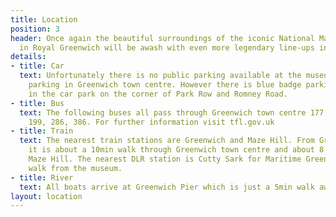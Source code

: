 ```yaml
---
title: Location
position: 3
header: Once again the beautiful surroundings of the iconic National Maritime Museum
  in Royal Greenwich will be awash with even more legendary line-ups in the Big Top.
details:
- title: Car
  text: Unfortunately there is no public parking available at the museum and limited
    parking in Greenwich town centre. However there is blue badge parking area available
    in the car park on the corner of Park Row and Romney Road.
- title: Bus
  text: The following buses all pass through Greenwich town centre 177, 180, 188,
    199, 286, 386. For further information visit tfl.gov.uk
- title: Train
  text: The nearest train stations are Greenwich and Maze Hill. From Greenwich station
    it is about a 10min walk through Greenwich town centre and about 8 mins walk from
    Maze Hill. The nearest DLR station is Cutty Sark for Maritime Greenwich, a 5min
    walk from the museum.
- title: River
  text: All boats arrive at Greenwich Pier which is just a 5min walk away.
layout: location
---
```


